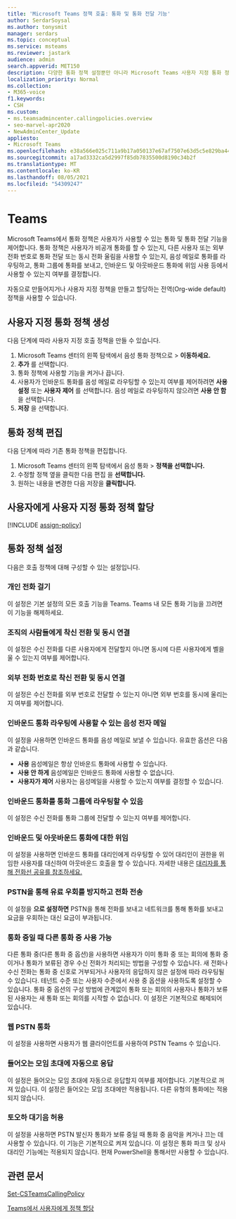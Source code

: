 ```yaml
---
title: 'Microsoft Teams 정책 호출: 통화 및 통화 전달 기능'
author: SerdarSoysal
ms.author: tonysmit
manager: serdars
ms.topic: conceptual
ms.service: msteams
ms.reviewer: jastark
audience: admin
search.appverid: MET150
description: 다양한 통화 정책 설정뿐만 아니라 Microsoft Teams 사용자 지정 통화 정책에 사용자를 만들고 수정하고 추가하는 방법을 학습합니다.
localization_priority: Normal
ms.collection:
- M365-voice
f1.keywords:
- CSH
ms.custom:
- ms.teamsadmincenter.callingpolicies.overview
- seo-marvel-apr2020
- NewAdminCenter_Update
appliesto:
- Microsoft Teams
ms.openlocfilehash: e38a566e025c711a9b17a050137e67af7507e63d5c5e829ba4448ee4a1577790
ms.sourcegitcommit: a17ad3332ca5d2997f85db7835500d8190c34b2f
ms.translationtype: MT
ms.contentlocale: ko-KR
ms.lasthandoff: 08/05/2021
ms.locfileid: "54309247"
---
```

#  <a name="calling-and-call-forwarding-in-teams"></a>Teams

Microsoft Teams에서 통화 정책은 사용자가 사용할 수 있는 통화 및 통화 전달 기능을 제어합니다. 통화 정책은 사용자가 비공개 통화를 할 수 있는지, 다른 사용자 또는 외부 전화 번호로 통화 전달 또는 동시 전화 울림을 사용할 수 있는지, 음성 메일로 통화를 라우팅하고, 통화 그룹에 통화를 보내고, 인바운드 및 아웃바운드 통화에 위임 사용 등에서 사용할 수 있는지 여부를 결정합니다.

자동으로 만들어지거나 사용자 지정 정책을 만들고 할당하는 전역(Org-wide default) 정책을 사용할 수 있습니다.

## <a name="create-a-custom-calling-policy"></a>사용자 지정 통화 정책 생성

다음 단계에 따라 사용자 지정 호출 정책을 만들 수 있습니다.

1. Microsoft Teams 센터의 왼쪽 탐색에서 음성 통화 정책으로  >  **이동하세요.**
2. **추가** 를 선택합니다.
3. 통화 정책에 사용할 기능을 켜거나 끕니다.
4. 사용자가 인바운드 통화를 음성 메일로 라우팅할 수 있는지 여부를 제어하려면 **사용 설정** 또는 **사용자 제어** 를 선택합니다. 음성 메일로 라우팅하지 않으려면 **사용 안 함** 을 선택합니다.
5. **저장** 을 선택합니다.

## <a name="edit-a-calling-policy"></a>통화 정책 편집

다음 단계에 따라 기존 통화 정책을 편집합니다.

1. Microsoft Teams 센터의 왼쪽 탐색에서 음성 통화   >  **정책을 선택합니다.**
2. 수정할 정책 옆을 클릭한 다음 편집 을 **선택합니다.**
3. 원하는 내용을 변경한 다음 저장을 **클릭합니다.**

## <a name="assign-a-custom-calling-policy-to-users"></a>사용자에게 사용자 지정 통화 정책 할당

[!INCLUDE [assign-policy](includes/assign-policy.md)]

## <a name="calling-policy-settings"></a>통화 정책 설정

다음은 호출 정책에 대해 구성할 수 있는 설정입니다.

### <a name="make-private-calls"></a>개인 전화 걸기

이 설정은 기본 설정의 모든 호출 기능을 Teams. Teams 내 모든 통화 기능을 끄려면 이 기능을 해제하세요.

### <a name="call-forwarding-and-simultaneous-ringing-to-people-in-your-organization"></a>조직의 사람들에게 착신 전환 및 동시 연결

이 설정은 수신 전화를 다른 사용자에게 전달할지 아니면 동시에 다른 사용자에게 벨을 울 수 있는지 여부를 제어합니다. 

### <a name="call-forwarding-and-simultaneous-ringing-to-external-phone-numbers"></a>외부 전화 번호로 착신 전환 및 동시 연결

이 설정은 수신 전화를 외부 번호로 전달할 수 있는지 아니면 외부 번호를 동시에 울리는지 여부를 제어합니다.

### <a name="voicemail-is-available-for-routing-inbound-calls"></a>인바운드 통화 라우팅에 사용할 수 있는 음성 전자 메일

이 설정을 사용하면 인바운드 통화를 음성 메일로 보낼 수 있습니다. 유효한 옵션은 다음과 같습니다.

- **사용** 음성메일은 항상 인바운드 통화에 사용할 수 있습니다.
- **사용 안 하게**  음성메일은 인바운드 통화에 사용할 수 없습니다.
- **사용자가 제어** 사용자는 음성메일을 사용할 수 있는지 여부를 결정할 수 있습니다.

### <a name="inbound-calls-can-be-routed-to-call-groups"></a>인바운드 통화를 통화 그룹에 라우팅할 수 있음

이 설정은 수신 전화를 통화 그룹에 전달할 수 있는지 여부를 제어합니다.

### <a name="delegation-for-inbound-and-outbound-calls"></a>인바운드 및 아웃바운드 통화에 대한 위임

이 설정을 사용하면 인바운드 통화를 대리인에게 라우팅할 수 있어 대리인이 권한을 위임한 사용자를 대신하여 아웃바운드 호출을 할 수 있습니다. 자세한 내용은 [대리자를 통해 전화선 공유를 참조하세요.](https://support.office.com/article/share-a-phone-line-with-a-delegate-16307929-a51f-43fc-8323-3b1bf115e5a8)

### <a name="prevent-toll-bypass-and-send-calls-through-the-pstn"></a>PSTN을 통해 유료 우회를 방지하고 전화 전송 

이 설정을 **으로 설정하면** PSTN을 통해 전화를 보내고 네트워크를 통해 통화를 보내고 요금을 우회하는 대신 요금이 부과됩니다.

### <a name="busy-on-busy-is-available-when-in-a-call"></a>통화 중일 때 다른 통화 중 사용 가능

다른 통화 중(다른 통화 중 옵션)을 사용하면 사용자가 이미 통화 중 또는 회의에 통화 중이거나 통화가 보류된 경우 수신 전화가 처리되는 방법을 구성할 수 있습니다. 새 전화나 수신 전화는 통화 중 신호로 거부되거나 사용자의 응답하지 않은 설정에 따라 라우팅될 수 있습니다. 테넌트 수준 또는 사용자 수준에서 사용 중 옵션을 사용하도록 설정할 수 있습니다. 통화 중 옵션의 구성 방법에 관계없이 통화 또는 회의의 사용자나 통화가 보류된 사용자는 새 통화 또는 회의를 시작할 수 없습니다. 이 설정은 기본적으로 해제되어 있습니다.

### <a name="web-pstn-calling"></a>웹 PSTN 통화

이 설정을 사용하면 사용자가 웹 클라이언트를 사용하여 PSTN Teams 수 있습니다.

### <a name="incoming-meeting-invites-are-automatically-answered"></a>들어오는 모임 초대에 자동으로 응답

이 설정은 들어오는 모임 초대에 자동으로 응답할지 여부를 제어합니다. 기본적으로 꺼져 있습니다. 이 설정은 들어오는 모임 초대에만 적용됩니다. 다른 유형의 통화에는 적용되지 않습니다.

### <a name="allow-music-on-hold"></a>토오하 대기음 허용

이 설정을 사용하면 PSTN 발신자 통화가 보류 중일 때 통화 중 음악을 켜거나 끄는 데 사용할 수 있습니다. 이 기능은 기본적으로 켜져 있습니다. 이 설정은 통화 파크 및 상사 대리인 기능에는 적용되지 않습니다. 현재 PowerShell을 통해서만 사용할 수 있습니다.

## <a name="related-articles"></a>관련 문서

[Set-CSTeamsCallingPolicy](/powershell/module/skype/set-csteamscallingpolicy)

[Teams에서 사용자에게 정책 할당](assign-policies.md)
